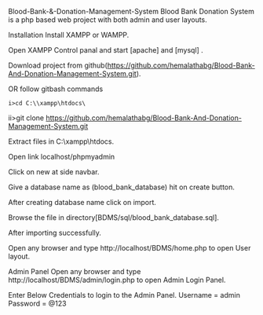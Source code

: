 Blood-Bank-&-Donation-Management-System
Blood Bank Donation System is a php based web project with both admin and user layouts.

Installation
Install XAMPP or WAMPP.

Open XAMPP Control panal and start [apache] and [mysql] .

Download project from github(https://github.com/hemalathabg/Blood-Bank-And-Donation-Management-System.git).

OR follow gitbash commands

    i>cd C:\\xampp\htdocs\
   ii>git clone https://github.com/hemalathabg/Blood-Bank-And-Donation-Management-System.git

Extract files in C:\xampp\htdocs.

Open link localhost/phpmyadmin

Click on new at side navbar.

Give a database name as (blood_bank_database) hit on create button.

After creating database name click on import.

Browse the file in directory[BDMS/sql/blood_bank_database.sql].

After importing successfully.

Open any browser and type http://localhost/BDMS/home.php to open User layout.

Admin Panel
Open any browser and type http://localhost/BDMS/admin/login.php to open Admin Login Panel.

Enter Below Credentials to login to the Admin Panel.
Username = admin
Password = @123


   
   

